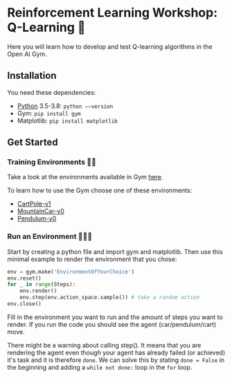 # Reinforcement Learning Workshop: Q-Learning 🦾

Here you will learn how to develop and test Q-learning algorithms in the Open AI Gym.

## Installation
You need these dependencies:
* [Python](https://www.python.org/downloads/windows/) 3.5-3.8: `python ––version`
* Gym: `pip install gym`
* Matplotlib: `pip install matplotlib`

## Get Started

### Training Environments 🏋🏿
Take a look at the environments available in Gym [here](https://gym.openai.com/envs/#classic_control).

To learn how to use the Gym choose one of these environments:
* [CartPole-v1](https://gym.openai.com/envs/CartPole-v1/)
* [MountainCar-v0](https://gym.openai.com/envs/MountainCar-v0/)
* [Pendulum-v0](https://gym.openai.com/envs/Pendulum-v0/)

### Run an Environment 🏃🏽‍♀️
Start by creating a python file and import gym and matplotlib. Then use this minimal example to render the environment that you chose:
```python
env = gym.make('EnvironmentOfYourChoice')
env.reset()
for _ in range(Steps):
    env.render()
    env.step(env.action_space.sample()) # take a random action
env.close()
```
Fill in the environment you want to run and the amount of steps you want to render.
If you run the code you should see the agent (car/pendulum/cart) move.

There might be a warning about calling step(). It means that you are rendering the agent even though your agent has already failed (or achieved) it's task and it is therefore `done`.
We can solve this by stating `done = False` in the beginning and adding a `while not done:` loop in the `for` loop.
